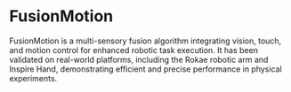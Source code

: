 # FusionMotion
FusionMotion is a multi-sensory fusion algorithm integrating vision, touch, and motion control for enhanced robotic task execution. It has been validated on real-world platforms, including the Rokae robotic arm and Inspire Hand, demonstrating efficient and precise performance in physical experiments.
